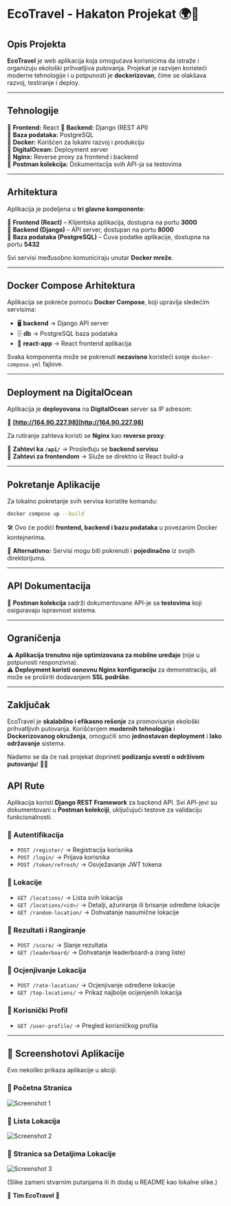 # **EcoTravel - Hakaton Projekat** 🌍🚀  

## **Opis Projekta**  
**EcoTravel** je web aplikacija koja omogućava korisnicima da istraže i organizuju ekološki prihvatljiva putovanja. Projekat je razvijen koristeći moderne tehnologije i u potpunosti je **dockerizovan**, čime se olakšava razvoj, testiranje i deploy.  

---

## **Tehnologije**  

🔹 **Frontend:** React
🔹 **Backend:** Django (REST API)  
🔹 **Baza podataka:** PostgreSQL  
🔹 **Docker:** Korišćen za lokalni razvoj i produkciju  
🔹 **DigitalOcean:** Deployment server  
🔹 **Nginx:** Reverse proxy za frontend i backend  
🔹 **Postman kolekcija:** Dokumentacija svih API-ja sa testovima  

---

## **Arhitektura**  

Aplikacija je podeljena u **tri glavne komponente**:  

📌 **Frontend (React)** – Klijentska aplikacija, dostupna na portu **3000**  
📌 **Backend (Django)** – API server, dostupan na portu **8000**  
📌 **Baza podataka (PostgreSQL)** – Čuva podatke aplikacije, dostupna na portu **5432**  

Svi servisi međusobno komuniciraju unutar **Docker mreže**.

---

## **Docker Compose Arhitektura**  

Aplikacija se pokreće pomoću **Docker Compose**, koji upravlja sledećim servisima:  

- 🖥️ **backend** → Django API server  
- 🗄️ **db** → PostgreSQL baza podataka  
- 🎨 **react-app** → React frontend aplikacija  

Svaka komponenta može se pokrenuti **nezavisno** koristeći svoje `docker-compose.yml` fajlove.

---

## **Deployment na DigitalOcean**  

Aplikacija je **deployovana** na **DigitalOcean** server sa IP adresom:  

🔗 **[http://164.90.227.98](http://164.90.227.98)**  

Za rutiranje zahteva koristi se **Nginx** kao **reverse proxy**:  

📌 **Zahtevi ka `/api/`** → Prosleđuju se **backend servisu**  
📌 **Zahtevi za frontendom** → Služe se direktno iz React build-a  

---

## **Pokretanje Aplikacije**  

Za lokalno pokretanje svih servisa koristite komandu:  

```bash
docker compose up --build
```

🛠️ Ovo će podići **frontend, backend i bazu podataka** u povezanim Docker kontejnerima.  

🔹 **Alternativno:** Servisi mogu biti pokrenuti i **pojedinačno** iz svojih direktorijuma.

---

## **API Dokumentacija**  

📌 **Postman kolekcija** sadrži dokumentovane API-je sa **testovima** koji osiguravaju ispravnost sistema.  

---

## **Ograničenja**  

⚠ **Aplikacija trenutno nije optimizovana za mobilne uređaje** (nije u potpunosti responzivna).  
⚠ **Deployment koristi osnovnu Nginx konfiguraciju** za demonstraciju, ali može se proširiti dodavanjem **SSL podrške**.  

---

## **Zaključak**  

EcoTravel je **skalabilno i efikasno rešenje** za promovisanje ekološki prihvatljivih putovanja. Korišćenjem **modernih tehnologija** i **Dockerizovanog okruženja**, omogućili smo **jednostavan deployment** i **lako održavanje** sistema.  

Nadamo se da će naš projekat doprineti **podizanju svesti o održivom putovanju**! 🌿✨  

## **API Rute**  

Aplikacija koristi **Django REST Framework** za backend API. Svi API-jevi su dokumentovani u **Postman kolekciji**, uključujući testove za validaciju funkcionalnosti.  

### **📌 Autentifikacija**  
- `POST /register/` → Registracija korisnika  
- `POST /login/` → Prijava korisnika  
- `POST /token/refresh/` → Osvježavanje JWT tokena  

### **📌 Lokacije**  
- `GET /locations/` → Lista svih lokacija  
- `GET /locations/<id>/` → Detalji, ažuriranje ili brisanje određene lokacije  
- `GET /random-location/` → Dohvatanje nasumične lokacije  

### **📌 Rezultati i Rangiranje**  
- `POST /score/` → Slanje rezultata  
- `GET /leaderboard/` → Dohvatanje leaderboard-a (rang liste)  

### **📌 Ocjenjivanje Lokacija**  
- `POST /rate-location/` → Ocjenjivanje određene lokacije  
- `GET /top-locations/` → Prikaz najbolje ocijenjenih lokacija  

### **📌 Korisnički Profil**  
- `GET /user-profile/` → Pregled korisničkog profila  

---

## **📸 Screenshotovi Aplikacije**  

Evo nekoliko prikaza aplikacije u akciji:  

### **🔹 Početna Stranica**  
![Screenshot 1](putanja_do_slike_1)  

### **🔹 Lista Lokacija**  
![Screenshot 2](putanja_do_slike_2)  

### **🔹 Stranica sa Detaljima Lokacije**  
![Screenshot 3](putanja_do_slike_3)  

(Slike zameni stvarnim putanjama ili ih dodaj u README kao lokalne slike.)

📌 **Tim EcoTravel** 🚀